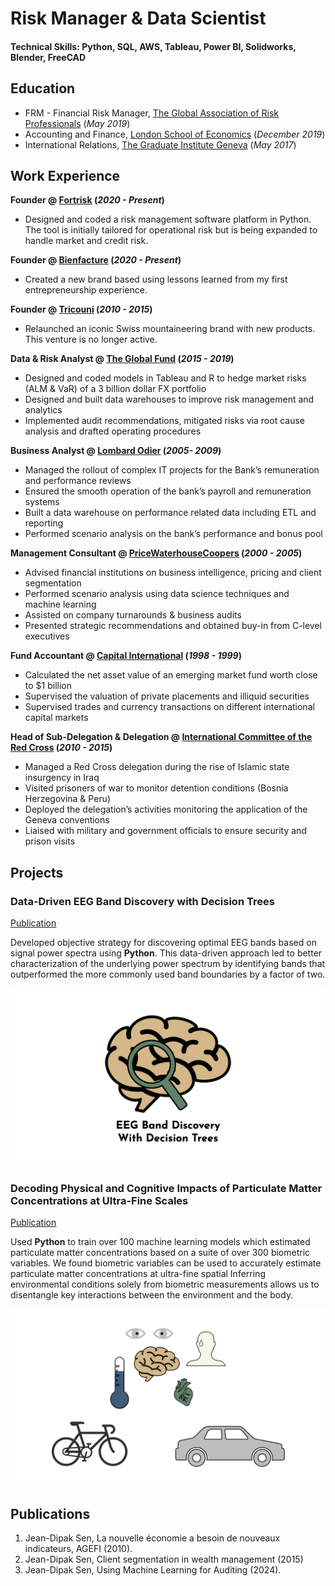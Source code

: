 # Risk Manager & Data Scientist

#### Technical Skills: Python, SQL, AWS, Tableau, Power BI, Solidworks, Blender, FreeCAD

## Education
- FRM - Financial Risk Manager, [The Global Association of Risk Professionals](https://www.garp.org/) (_May 2019_)								       
- Accounting and Finance, [London School of Economics](https://www.lse.ac.uk/) (_December 2019_)
- International Relations, [The Graduate Institute Geneva](https://www.graduateinstitute.ch/) (_May 2017_)

## Work Experience
**Founder @ [Fortrisk](https://fortrisk.com) (_2020 - Present_)**
- Designed and coded a risk management software platform in Python. The tool is initially tailored for operational risk but is being expanded to handle market and credit risk.

**Founder @ [Bienfacture](https://www.bienfacture.com) (_2020 - Present_)**
- Created a new brand based using lessons learned from my first entrepreneurship experience.

**Founder @ [Tricouni](https://web-production-47f7.up.railway.app) (_2010 - 2015_)**
- Relaunched an iconic Swiss mountaineering brand with new products. This venture is no longer active.

**Data & Risk Analyst @ [The Global Fund](https://www.theglobalfund.org) (_2015 - 2019_)**
- Designed and coded models in Tableau and R to hedge market risks (ALM & VaR) of a 3 billion dollar FX portfolio
- Designed and built data warehouses to improve risk management and analytics
- Implemented audit recommendations, mitigated risks via root cause analysis and drafted operating procedures

**Business Analyst @ [Lombard Odier](https://www.lombardodier.com) (_2005- 2009_)**
- Managed the rollout of complex IT projects for the Bank’s remuneration and performance reviews
- Ensured the smooth operation of the bank’s payroll and remuneration systems
- Built a data warehouse on performance related data including ETL and reporting
- Performed scenario analysis on the bank’s performance and bonus pool

**Management Consultant @ [PriceWaterhouseCoopers](https://www.pwc.com) (_2000 - 2005_)**
- Advised financial institutions on business intelligence, pricing and client segmentation
- Performed scenario analysis using data science techniques and machine learning
- Assisted on company turnarounds & business audits
- Presented strategic recommendations and obtained buy-in from C-level executives

**Fund Accountant @ [Capital International](https://www.capitalgroup.com) (_1998 - 1999_)**
- Calculated the net asset value of an emerging market fund worth close to $1 billion
- Supervised the valuation of private placements and illiquid securities
- Supervised trades and currency transactions on different international capital markets

**Head of Sub-Delegation & Delegation @ [International Committee of the Red Cross](https://www.ICRC.org) (_2010 - 2015_)**
- Managed a Red Cross delegation during the rise of Islamic state insurgency in Iraq
- Visited prisoners of war to monitor detention conditions (Bosnia Herzegovina & Peru)
- Deployed the delegation’s activities monitoring the application of the Geneva conventions
- Liaised with military and government officials to ensure security and prison visits


## Projects
### Data-Driven EEG Band Discovery with Decision Trees
[Publication](https://www.fortrisk.com)

Developed objective strategy for discovering optimal EEG bands based on signal power spectra using **Python**. This data-driven approach led to better characterization of the underlying power spectrum by identifying bands that outperformed the more commonly used band boundaries by a factor of two. 

![Project 1](/assets/img/eeg_band_discovery.jpeg)

### Decoding Physical and Cognitive Impacts of Particulate Matter Concentrations at Ultra-Fine Scales
[Publication](https://www.bienfacture.com)

Used **Python** to train over 100 machine learning models which estimated particulate matter concentrations based on a suite of over 300 biometric variables. We found biometric variables can be used to accurately estimate particulate matter concentrations at ultra-fine spatial Inferring environmental conditions solely from biometric measurements allows us to disentangle key interactions between the environment and the body.

![Bike Study](/assets/img/bike_study.jpeg)


## Publications
1. Jean-Dipak Sen, La nouvelle économie a besoin de nouveaux indicateurs, AGEFI (2010).
2. Jean-Dipak Sen, Client segmentation in wealth management (2015)
3. Jean-Dipak Sen, Using Machine Learning for Auditing (2024).
